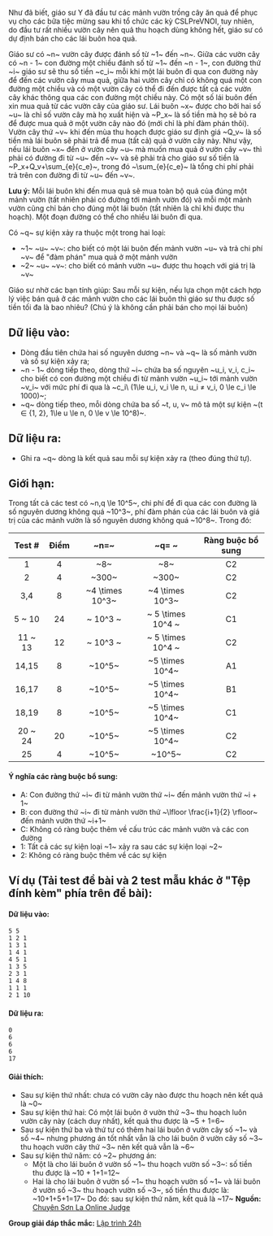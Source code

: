 Như đã biết, giáo sư Y đã đầu tư các mảnh vườn trồng cây ăn quả để phục vụ cho các bữa tiệc mừng sau khi tổ chức các kỳ CSLPreVNOI, tuy nhiên, do đầu tư rất nhiều vườn cây nên quả thu hoạch dùng không hết, giáo sư có dự định bán cho các lái buôn hoa quả.

Giáo sư có ~n~ vườn cây được đánh số từ ~1~ đến ~n~. Giữa các vườn cây có ~n - 1~ con đường một chiều đánh số từ ~1~ đến ~n - 1~, con đường thứ ~i~ giáo sư sẽ thu số tiền ~c_i~ mỗi khi một lái buôn đi qua con đường này để đến các vườn cây mua quả, giữa hai vườn cây chỉ có không quá một con đường một chiều và có một vườn cây có thể đi đến được tất cả các vườn cây khác thông qua các con đường một chiều này. Có một số lái buôn đến xin mua quả từ các vườn cây của giáo sư. Lái buôn ~x~ được cho bởi hai số ~u~ là chỉ số vườn cây mà họ xuất hiện và ~P_x~ là số tiền mà họ sẽ bỏ ra để được mua quả ở một vườn cây nào đó (mới chỉ là phí đàm phán thôi). Vườn cây thứ ~v~ khi đến mùa thu hoạch được giáo sư định giá ~Q_v~ là số tiền mà lái buôn sẽ phải trả để mua (tất cả) quả ở vườn cây này. Như vậy, nếu lái buôn ~x~ đến ở vườn cây ~u~ mà muốn mua quả ở vườn cây ~v~ thì phải có đường đi từ ~u~ đến ~v~ và sẽ phải trả cho giáo sư số tiền là ~P_x+Q_v+\sum_{e}{c_e}~, trong đó ~\sum_{e}{c_e}~ là tổng chi phí phải trả trên con đường đi từ ~u~ đến ~v~.

**Lưu ý:** Mỗi lái buôn khi đến mua quả sẽ mua toàn bộ quả của đúng một mảnh vườn (tất nhiên phải có đường tới mảnh vườn đó) và mỗi một mảnh vườn cũng chỉ bán cho đúng một lái buôn (tất nhiên là chỉ khi được thu hoạch). Một đoạn đường có thể cho nhiều lái buôn đi qua.

Có ~q~ sự kiện xảy ra thuộc một trong hai loại:
+ ~1~ ~u~ ~v~: cho biết có một lái buôn đến mảnh vườn ~u~ và trả chi phí ~v~ để "đàm phán" mua quả ở một mảnh vườn
+ ~2~ ~u~ ~v~: cho biết có mảnh vườn ~u~ được thu hoạch với giá trị là ~v~

Giáo sư nhờ các bạn tính giúp: Sau mỗi sự kiện, nếu lựa chọn một cách hợp lý việc bán quả ở các mảnh vườn cho các lái buôn thì giáo sư thu được số tiền tối đa là bao nhiêu?
(Chú ý là không cần phải bán cho mọi lái buôn)

## Dữ liệu vào:
- Dòng đầu tiên chứa hai số nguyên dương ~n~ và ~q~ là số mảnh vườn và số sự kiện xảy ra;
- ~n - 1~ dòng tiếp theo, dòng thứ ~i~ chứa ba số nguyên ~u_i, v_i, c_i~ cho biết có con đường một chiều đi từ mảnh vườn ~u_i~ tới mảnh vườn ~v_i~ với mức phí đi qua là ~c_i\ (1\le u_i, v_i \le n, u_i ≠ v_i, 0 \le c_i \le 1000)~;
- ~q~ dòng tiếp theo, mỗi dòng chứa ba số ~t, u, v~ mô tả một sự kiện ~(t ∈ \{1, 2\}, 1\le u \le n, 0 \le v \le 10^8)~.

## Dữ liệu ra:
- Ghi ra ~q~ dòng là kết quả sau mỗi sự kiện xảy ra (theo đúng thứ tự).

## Giới hạn:
Trong tất cả các test có ~n,q \le 10^5~, chi phí để đi qua các con đường là số nguyên dương không quá ~10^3~, phí đàm phán của các lái buôn và giá trị của các mảnh vườn là số nguyên dương không quá ~10^8~. Trong đó:

| Test #  | Điểm  |   ~n=~   |  ~q= ~   | Ràng buộc bổ sung |
| :-----: | :---: | :------: | :------: | :------: |
|    1    |   4   |   ~8~    |   ~8~    |    C2    |
|    2    |   4   |  ~300~   |  ~300~   |    C2     |
|    3,4    |   8   |  ~4 \times 10^3~   |  ~4 \times 10^3~   |    C2    |
| 5 ~ 10 |   24   | ~ 10^3 ~ | ~ 5 \times 10^4 ~ |    C1    |
| 11 ~ 13 |   12   | ~ 10^3 ~ | ~ 5 \times 10^4 ~ |    C2    |
| 14,15 |   8   |  ~10^5~  |  ~5 \times 10^4~  |    A1     |
| 16,17 |   8   |  ~10^5~  |  ~5 \times 10^4~  |    B1    |
| 18,19 |   8   |  ~10^5~  |  ~5 \times 10^4~  |    C1     |
| 20 ~ 24 |   20   |  ~10^5~  |  ~5 \times 10^4~  |    C2    |
| 25 |   4   |  ~10^5~  |  ~10^5~  |    C2    |

#### Ý nghĩa các ràng buộc bổ sung:

+ A: Con đường thứ ~i~ đi từ mảnh vườn thứ ~i~ đến mảnh vườn thứ ~i + 1~
+ B: con đường thứ ~i~ đi từ mảnh vườn thứ ~\lfloor \frac{i+1}{2} \rfloor~ đến mảnh vườn thứ ~i+1~
+ C: Không có ràng buộc thêm về cấu trúc các mảnh vườn và các con đường
+ 1: Tất cả các sự kiện loại ~1~ xảy ra sau các sự kiện loại ~2~
+ 2: Không có ràng buộc thêm về các sự kiện

## Ví dụ (Tải test đề bài và 2 test mẫu khác ở "Tệp đính kèm" phía trên đề bài):
#### Dữ liệu vào:
```
5 5
1 2 1
1 3 1
1 4 1
4 5 1
1 3 5
2 3 1
1 4 8
1 1 1
2 1 10
```

#### Dữ liệu ra:
```
0
6
6
6
17
```

#### Giải thích:
- Sau sự kiện thứ nhất: chưa có vườn cây nào được thu hoạch nên kết quả là ~0~
- Sau sự kiện thứ hai: Có một lái buôn ở vườn thứ ~3~ thu hoạch luôn vườn cây này (cách duy nhất), kết quả thu được là ~5 + 1=6~
- Sau sự kiện thứ ba và thứ tư có thêm hai lái buôn ở vườn cây số ~1~ và số ~4~ nhưng phương án tốt nhất vẫn là cho lái buôn ở vườn cây số ~3~ thu hoạch vườn cây thứ ~3~ nên kết quả vẫn là ~6~
- Sau sự kiện thứ năm: có ~2~ phương án:
    - Một là cho lái buôn ở vườn số ~1~ thu hoạch vườn số ~3~: số tiền thu được là ~10 + 1+1=12~
    - Hai là cho lái buôn ở vườn số ~1~ thu hoạch vườn số ~1~ và lái buôn ở vườn số ~3~ thu hoạch vườn số ~3~, số tiền thu được là: ~10+1+5+1=17~
Do đó: sau sự kiện thứ năm, kết quả là ~17~
**Nguồn:** [Chuyên Sơn La Online Judge](http://csloj.ddns.net/)

**Group giải đáp thắc mắc:** [Lập trình 24h](https://www.facebook.com/groups/1386904321519984)